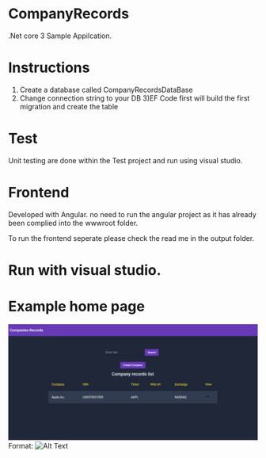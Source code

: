 # CompanyRecords

.Net core 3 Sample Appilcation.

# Instructions
1) Create a database called  CompanyRecordsDataBase 
2) Change connection string to your DB 
3)EF Code first will build the first migration and create the table

# Test
Unit testing are done within the Test project and run using visual studio.


# Frontend 
Developed with Angular. no need to run the angular project as it has already been complied  into the wwwroot folder.

To run the frontend seperate please check the read me in the output folder.

# Run with visual studio. 



# Example home page

![GitHub Logo](homepage.png)
Format: ![Alt Text](url)
